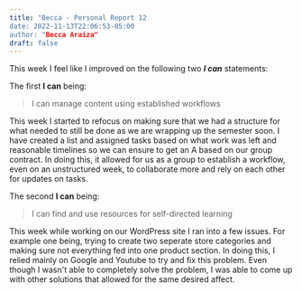 ```yaml
---
title: "Becca - Personal Report 12
date: 2022-11-13T22:06:53-05:00
author: "Becca Araiza"
draft: false
---
```

This week I feel like I improved on the following two ***I can*** statements:

The first **I can** being:

>I can manage content using established workflows

This week I started to refocus on making sure that we had a structure for what needed to still be done as we are wrapping up the semester soon. I have created a list and assigned tasks based on what work was left and reasonable timelines so we can ensure to get an A based on our group contract. In doing this, it allowed for us as a group to establish a workflow, even on an unstructured week, to collaborate more and rely on each other for updates on tasks.

The second **I can** being:

>I can find and use resources for self-directed learning

This week while working on our WordPress site I ran into a few issues. For example one being, trying to create two seperate store categories and making sure not everything fed into one product section. In doing this, I relied mainly on Google and Youtube to try and fix this problem. Even though I wasn't able to completely solve the problem, I was able to come up with other solutions that allowed for the same desired affect.
